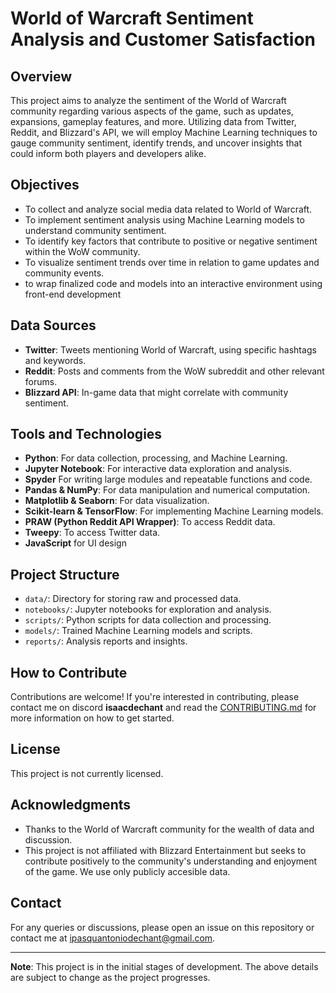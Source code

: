 # World of Warcraft Sentiment Analysis and Customer Satisfaction

## Overview
This project aims to analyze the sentiment of the World of Warcraft community regarding various aspects of the game, such as updates, expansions, gameplay features, and more. Utilizing data from Twitter, Reddit, and Blizzard's API, we will employ Machine Learning techniques to gauge community sentiment, identify trends, and uncover insights that could inform both players and developers alike.

## Objectives
- To collect and analyze social media data related to World of Warcraft.
- To implement sentiment analysis using Machine Learning models to understand community sentiment.
- To identify key factors that contribute to positive or negative sentiment within the WoW community.
- To visualize sentiment trends over time in relation to game updates and community events.
- to wrap finalized code and models into an interactive environment using front-end development

## Data Sources
- **Twitter**: Tweets mentioning World of Warcraft, using specific hashtags and keywords.
- **Reddit**: Posts and comments from the WoW subreddit and other relevant forums.
- **Blizzard API**: In-game data that might correlate with community sentiment.

## Tools and Technologies
- **Python**: For data collection, processing, and Machine Learning.
- **Jupyter Notebook**: For interactive data exploration and analysis.
- **Spyder** For writing large modules and repeatable functions and code. 
- **Pandas & NumPy**: For data manipulation and numerical computation.
- **Matplotlib & Seaborn**: For data visualization.
- **Scikit-learn & TensorFlow**: For implementing Machine Learning models.
- **PRAW (Python Reddit API Wrapper)**: To access Reddit data.
- **Tweepy**: To access Twitter data.
- **JavaScript** for UI design 

## Project Structure
- `data/`: Directory for storing raw and processed data.
- `notebooks/`: Jupyter notebooks for exploration and analysis.
- `scripts/`: Python scripts for data collection and processing.
- `models/`: Trained Machine Learning models and scripts.
- `reports/`: Analysis reports and insights.

## How to Contribute
Contributions are welcome! If you're interested in contributing, please contact me on discord **isaacdechant** and read the [CONTRIBUTING.md](CONTRIBUTING.md) for more information on how to get started.

## License
This project is not currently licensed.

## Acknowledgments
- Thanks to the World of Warcraft community for the wealth of data and discussion.
- This project is not affiliated with Blizzard Entertainment but seeks to contribute positively to the community's understanding and enjoyment of the game. We use only publicly accesible data.

## Contact
For any queries or discussions, please open an issue on this repository or contact me at ipasquantoniodechant@gmail.com.

---

**Note**: This project is in the initial stages of development. The above details are subject to change as the project progresses.
